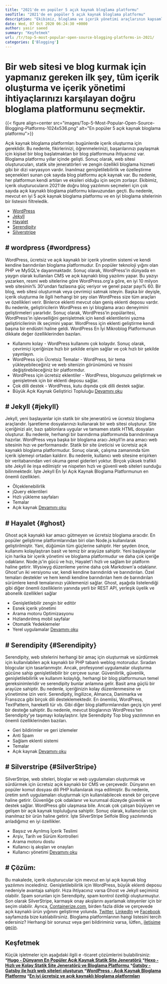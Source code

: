 ```yaml
---
title: "2021'de en popüler 5 açık kaynak bloglama platformu" 
seoTitle: "2021'de en popüler 5 açık kaynak bloglama platformu" 
description: "Ekibimiz, bloglama ve içerik yönetimi araçlarının kapsamlı bir listesinden geçti ve kısa listeleme Top 5 Açık Kaynak bloglama platformumuz var." 
date: Wed, 07 Oct 2020 06:24:30 +0000
author: yasir saeed
summary: "Keşfetmek" 
url: /tr/top-5-most-popular-open-source-blogging-platforms-in-2021/
categories: ['Blogging']
---
```


# Bir web sitesi ve blog kurmak için yapmanız gereken ilk şey, tüm içerik oluşturma ve içerik yönetimi ihtiyaçlarınızı karşılayan doğru bloglama platformunu seçmektir.

{{< figure align=center src="images/Top-5-Most-Popular-Open-Source-Blogging-Platforms-1024x536.png" alt="En popüler 5 açık kaynak bloglama platformu">}}

Açık kaynak bloglama platformları bugünlerde içerik oluşturma için gereklidir. Bu nedenle, fikirlerinizi, öğrenmelerinizi, başarılarınızı paylaşmak için kişisel bir blog başlatmaktan bir blog platformuna ihtiyacınız var. Bloglama platformu yıllar içinde gelişti. Sonuç olarak, web sitesi oluşturucuları, statik site jeneratörleri ve zengin özellikli bloglama hizmeti gibi bir dizi varyasyon vardır.
İnanılmaz genişletilebilirlik ve özelleştirme seçenekleri sunan çok sayıda blog platformu açık kaynak var. Bu nedenle, her platformun kendi artıları ve eksileri olduğu için seçim zorlaşır. Ekibimiz, içerik oluşturucuların 2021'de doğru blog yazılımını seçmeleri için çok sayıda açık kaynaklı bloglama platformu kılavuzundan geçti. Bu nedenle, mevcut en iyi 5 açık kaynak bloglama platformu ve en iyi bloglama sitelerinin bir listesini filtreledik.
  * [WordPress][1]
  * [Jekyll][2]
  * [Hayalet][3]
  * [Serendipity][4]
  * [Silverstripe][5]

## # **wordpress** {#wordpress}
WordPress, ücretsiz ve açık kaynaklı bir içerik yönetim sistemi ve kendi kendine barındırılan bloglama platformudur. En popüler teknoloji yığını olan PHP ve MySQL'e dayanmaktadır. Sonuç olarak, WordPress'in dünyada en yaygın olarak kullanılan CMS ve açık kaynaklı blog yazılımı yapar. Bu yazıyı yazarken, resmi web sitelerine göre WordPress.org'a göre, en iyi 10 milyon web sitesinin% 30'undan fazlasına güç veriyor ve genel pazar payı% 60.
Bir blog, web sitesi oluşturmak veya çevrimiçi satmak isteyin. Başka bir deyişle, içerik oluşturma ile ilgili herhangi bir şey olan WordPress size tüm araçları ve özellikleri verir. Binlerce eklenti mevcut olan geniş eklenti deposu vardır. Bu nedenle, geliştiricilerin WordPress en iyi bloglama aracı deneyimini geliştirmeleri yararlıdır.
Sonuç olarak, WordPress’in popülaritesi, WordPress'in işlevselliğini genişletmek için kendi eklentilerini yazma geliştiricilerinin ilk seçimini yapar. WordPress için eklenti geliştirme kendi başına bir endüstri haline geldi.
WordPress En İyi Mikroblog Platformunun dikkate değer özelliklerinden bazıları.
  * Kullanımı kolay - WordPress kullanımı çok kolaydır. Sonuç olarak, çevrimiçi içeriğinize hızlı bir şekilde erişim sağlar ve çok hızlı bir şekilde yayınlayın.
  * WordPress için Ücretsiz Temalar - WordPress, bir tema yükleyebileceğiniz ve web sitenizin görünümünü ve hissini değiştirebileceğiniz bir platformdur.
  * WordPress için ücretsiz eklentiler - WordPress, blogunuzu geliştirmek ve genişletmek için bir eklenti deposu sağlar.
  * Çok dilli destek - WordPress, kutu dışında çok dilli destek sağlar.
  * Büyük Açık Kaynak Geliştirici Topluluğu
    [Devamını oku][6]

## # **Jekyll** {#jekyll}
Jekyll, yeni başlayanlar için statik bir site jeneratörü ve ücretsiz bloglama araçlarıdır. İşaretleme dosyalarınızı kullanarak bir web sitesi oluşturur. Site içeriğinizi alır, bazı şablonlara uygular ve tamamen statik HTML dosyaları oluşturur. Bu nedenle, herhangi bir barındırma platformunda barındırılmaya hazırlar.
WordPress veya başka bir bloglama aracı Jekyll’in ana amacı web sitesinin hızı ve performansıdır. Statik bir site üreticisi ve ücretsiz açık kaynaklı bloglama platformudur. Sonuç olarak, çalışma zamanında tüm içerik işlemeyi ortadan kaldırır. Bu nedenle, kullanıcı web sitesine erişirken bir veritabanından veri okuma genel giderleri yoktur. Birçok yüksek trafikli site Jekyll ile inşa edilmiştir ve nispeten hızlı ve güvenli web siteleri sunduğu bilinmektedir.
İşte Jekyll En İyi Açık Kaynak Bloglama Platformunun en önemli özellikleri.
  * Ölçeklenebilirlik
  * jQuery eklentileri
  * Hızlı yükleme sayfaları
  * Temalar
  * Açık kaynak
    [Devamını oku][7]

## # **Hayalet** {#ghost}
Ghost açık kaynaklı kar amacı gütmeyen ve ücretsiz bloglama aracıdır. En popüler geliştirme platformlarından biri olan Node.js kullanılarak geliştirilmiştir. Yani, düğümün tüm güçlerine sahiptir. Her şeyden önce, kullanımı kolaylaştıran basit ve temiz bir arayüze sahiptir. Yeni başlayanlar için harika bir içerik yönetimi ve bloglama platformudur ve daha çok içeriğe odaklanır.
Node.js'in gücü ve hızı, Hayalet'i hızlı ve sağlam bir platform haline getirir. Wysiwyg düzenleme yerine daha çok Markdown'a odaklanır. Ghost'un iki versiyonu var, kendi kendine barındırıldı ve barındırılan. Özel temaları destekler ve hem kendi kendine barındırılan hem de barındırılan sürümlere kendi temalarınızı yüklemenizi sağlar.
Ghost, aşağıda listelendiği gibi diğer önemli özelliklerin yanında yerli bir REST API, yerleşik üyelik ve abonelik özellikleri sağlar
  * Genişletilebilir zengin bir editör
  * Esnek içerik yönetimi
  * Arama motoru Optimizasyonu
  * Hızlandırılmış mobil sayfalar
  * Otomatik Yedeklemeler
  * Yerel uygulamalar
    [Devamını oku][8]

## # **Serendipity** {#Serendipity}
Serendipity, web sitelerini herhangi bir amaç için oluşturmak ve sürdürmek için kullanılabilen açık kaynaklı bir PHP tabanlı weblog motorudur. Sıradan blogcular için tasarlanmıştır. Ancak, profesyonel uygulamalar oluşturma gücüne sahip genişletilebilir bir çerçeve sunar.
Güvenilirlik, güvenlik, genişletilebilirlik ve kullanım kolaylığı, herhangi bir blog platformunun temel gereksinimleridir ve serendipity bunlar anlamına gelir. Basit ama güçlü bir arayüze sahiptir. Bu nedenle, içeriğinizin kolay düzenlenmesine ve yönetimine izin verir.
Serendipity, İngilizce, Almanca, Danimarka ve Fransızca gibi birçok dili desteklemektedir. En önemlisi, WordPress, TextPattern, hareketli tür vb. Gibi diğer blog platformlarından geçiş için yerel bir desteğe sahiptir. Bu nedenle, mevcut bloglarınızı WordPress'ten Serendipity'ye taşımayı kolaylaştırır.
İşte Serendipity Top blog yazılımının en önemli özelliklerinden bazıları.
  * Geri bildirimler ve geri izlemeler
  * Anti Spam
  * Sağlam eklenti sistemi
  * Temalar
  * Açık kaynak
    [Devamını oku][9]

## # **Silverstripe** {#SilverStripe}
SilverStripe, web siteleri, bloglar ve web uygulamaları oluşturmak ve sürdürmek için ücretsiz açık kaynaklı bir CMS ve çerçevedir. Dünyanın en popüler komut dosyası dili PHP kullanılarak inşa edilmiştir. Bu nedenle, üretim sınıfı uygulamaları oluşturmak için kullanılabilecek esnek bir çerçeve haline getirir.
Güvenliğe çok odaklanır ve kurumsal düzeyde güvenlik ve destek sağlar. WordPress gibi ulaşmasa bile. Ancak çok çalışan büyüyen ve gelişen bir açık kaynak topluluğuna sahiptir. Sonuç olarak, kullanıcıları için inanılmaz bir ürün haline getirir.
İşte SilverStripe Selfole Blog yazılımında anladığımız en iyi özellikler.
  * Başsız ve Ayrılmış İçerik Teslimi
  * Arşiv, Tarih ve Sürüm Kontrolleri
  * Arama motoru dostu
  * Kullanıcı iş akışları ve onayları
  * Kullanıcı yönetimi
    [Devamını oku][10]

## # Çözüm:
Bu makalede, içerik oluşturucular için mevcut en iyi açık kaynak blog yazılımını incelediniz. Genişletilebilirlik için WordPress, büyük eklenti deposu nedeniyle avantaja sahiptir. Hıza ihtiyacınız varsa Ghost ve Jekyll seçiminiz olabilir. Spam sorunları için Serendipity, spam kontrol özelliği oluşturmuştur. Son olarak SilverStripe, karmaşık onay akışlarını ayarlamak isteyenler için bir seçim olabilir.
Ayrıca, [Containerize.com][11], birden fazla dilde ve çerçevede açık kaynaklı ürün yığınını geliştirme yolunda. [Twitter][12], [LinkedIn][13] ve [Facebook][14] sayfamızda bize katılabilirsiniz. Bloglama platformlarının hangi listesini tercih edersiniz? Herhangi bir sorunuz veya geri bildiriminiz varsa, lütfen_ [iletişime geçin][15].

## Keşfetmek
Küçük işletmeler için aşağıdaki ilgili e -ticaret çözümlerini bulabilirsiniz:
  *[**Hugo - Dünyanın En Popüler Açık Kaynak Statik Site Jeneratörü** ][16]
  *[**Hexo - Hızlı ve Kolay Statik Site Jeneratörü ve Bloglama Platformu** ][17]
  *[**Gatsby - Gatsby ile hızlı web siteleri oluşturun** ][18]
  ***[WordPress - Açık Kaynak Bloglama Platformu][19]** 
  ***[En iyi ücretsiz ve açık kaynaklı bloglama platformları][20]** 

  
[1]: #wordpress
[2]: #jekyll
[3]: #ghost
[4]: #serendipity
[5]: #silverstripe
[6]: https://products.containerize.com/blogging/wordpress
[7]: https://products.containerize.com/blogging/jekyll
[8]: https://products.containerize.com/blogging/ghost
[9]: https://products.containerize.com/blogging/serendipity
[10]: https://products.containerize.com/blogging/silverstripe
[11]: https://www.containerize.com/
[12]: https://twitter.com/containerize_co
[13]: https://www.linkedin.com/company/containerize/
[14]: http://facebook.com/containerize
[15]: mailto:yasir.saeed@aspose.com
[16]: https://products.containerize.com/blogging/hugo/
[17]: https://products.containerize.com/blogging/hexo/
[18]: https://products.containerize.com/blogging/gatsby/
[19]: https://products.containerize.com/blogging/wordpress/
[20]: https://products.containerize.com/blogging/
